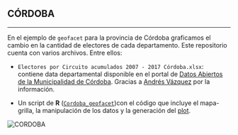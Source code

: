## CÓRDOBA
-----


En el ejemplo de `geofacet` para la provincia de Córdoba graficamos el cambio en la cantidad de electores de cada departamento. Este repositorio cuenta con varios archivos. Entre ellos: 

* `Electores por Circuito acumulados 2007 - 2017 Córdoba.xlsx`:  contiene data departamental disponible en el portal de [Datos Abiertos de la Municipalidad de Córdoba](https://gobiernoabierto.cordoba.gob.ar/data/datos-abiertos/categoria/elecciones-provinciales/electores-por-circuito-en-la-provincia-de-cordoba/216). Gracias a [Andrés Vázquez](https://twitter.com/avdata99) por la información. 

* Un script de **R** ([`Cordoba_geofacet`](https://github.com/TuQmano/geofacet_ARG/blob/master/CORDOBA/Cordoba_geofacet.R))con el código que incluye el mapa-grilla, la manipulación de los datos y la generación del [plot](https://github.com/TuQmano/geofacet_ARG/blob/master/CORDOBA/CORDOBA_geofacet_Electores.png).


![CORDOBA](https://raw.githubusercontent.com/TuQmano/geofacet_ARG/master/CORDOBA/CORDOBA_geofacet_Electores.png)
